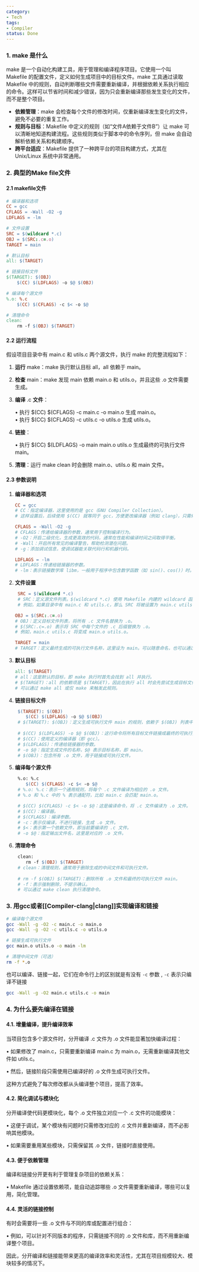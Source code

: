 ```yaml
---
category:
- Tech
tags:
- Compiler
status: Done
---
```




### 1. make 是什么
make 是一个自动化构建工具，用于管理和编译程序项目。它使用一个叫 Makefile 的配置文件，定义如何生成项目中的目标文件。make 工具通过读取 Makefile 中的规则，自动判断哪些文件需要重新编译，并根据依赖关系执行相应的命令。这样可以节省时间和减少错误，因为只会重新编译那些发生变化的文件，而不是整个项目。

- **依赖管理**：make 会检查每个文件的修改时间，仅重新编译发生变化的文件，避免不必要的重复工作。
-  **规则与目标**：Makefile 中定义的规则（如“文件A依赖于文件B”）让 make 可以清晰地知道构建流程。这些规则类似于脚本中的命令序列，但 make 会自动解析依赖关系和构建顺序。
- **跨平台适应**：Makefile 提供了一种跨平台的项目构建方式，尤其在 Unix/Linux 系统中非常通用。

### 2. 典型的Make file文件

#### 2.1 makefile文件
```makefile
# 编译器和选项
CC = gcc
CFLAGS = -Wall -O2 -g
LDFLAGS = -lm

# 文件设置
SRC = $(wildcard *.c)
OBJ = $(SRC:.c=.o)
TARGET = main

# 默认目标
all: $(TARGET)

# 链接目标文件
$(TARGET): $(OBJ)
    $(CC) $(LDFLAGS) -o $@ $(OBJ)

# 编译每个源文件
%.o: %.c
    $(CC) $(CFLAGS) -c $< -o $@

# 清理命令
clean:
    rm -f $(OBJ) $(TARGET)
```

#### 2.2 运行流程

假设项目目录中有 main.c 和 utils.c 两个源文件，执行 make 的完整流程如下：

1. **运行** make：make 执行默认目标 all，all 依赖于 main。

2. **检查** main：make 发现 main 依赖 main.o 和 utils.o，并且这些 .o 文件需要生成。

3. **编译** .c **文件**：

   • 执行 $(CC) $(CFLAGS) -c main.c -o main.o 生成 main.o。  
   • 执行 $(CC) $(CFLAGS) -c utils.c -o utils.o 生成 utils.o。

4. **链接**：

   • 执行 $(CC) $(LDFLAGS) -o main main.o utils.o 生成最终的可执行文件 main。

5. **清理**：运行 make clean 时会删除 main.o、utils.o 和 main 文件。

#### 2.3 **参数说明**
1.  **编译器和选项**
    ```makefile
    CC = gcc
    # CC：指定编译器，这里使用的是 gcc（GNU Compiler Collection）。
    # 这样设置后，后续使用 $(CC) 就等同于 gcc，方便更改编译器（例如 clang），只需修改这一  行。
    ```

    ```makefile
    CFLAGS = -Wall -O2 -g
    # CFLAGS：传递给编译器的参数，通常用于控制编译行为。
    # -O2：开启二级优化，生成更高效的代码，通常在性能和编译时间之间取得平衡。
    # -Wall：开启所有常见的编译警告，帮助检测潜在问题。
    # -g：添加调试信息，使调试器能关联代码行和机器代码。
    ```

    ```makefile
    LDFLAGS = -lm
    # LDFLAGS：传递给链接器的参数。
    # -lm：表示链接数学库 libm，一般用于程序中包含数学函数（如 sin()、cos()）时。
    ```

2. **文件设置**
   ```makefile
    SRC = $(wildcard *.c)
    # SRC：定义源文件列表。$(wildcard *.c) 使用 Makefile 内建的 wildcard 函数，自动找到当前目录下所有 .c 文件。
    # 例如，如果目录中有 main.c 和 utils.c，那么 SRC 将被设置为 main.c utils.c。
    ```

    ```makefile
    OBJ = $(SRC:.c=.o)
    # OBJ：定义目标文件列表，将所有 .c 文件名替换为 .o。
    # $(SRC:.c=.o) 表示将 SRC 中每个文件的 .c 后缀替换为 .o。
    # 例如，main.c utils.c 将变成 main.o utils.o。
    ```

    ```makefile
    TARGET = main
    # TARGET：定义最终生成的可执行文件名称，这里设为 main。可以随意命名，也可以通过调整 Makefile 来生成不同的目标文件。
    ```

3. **默认目标**
    ```makefile
    all: $(TARGET)
    # all：这是默认的目标，即 make 执行时首先会找到 all 并执行。
    # $(TARGET)：all 的依赖项是 $(TARGET)，因此在执行 all 时会先尝试生成目标文件 main。
    # 可以通过 make all 或仅 make 来触发此规则。
    ```
4. **链接目标文件**
   ```makefile
    $(TARGET): $(OBJ)
       $(CC) $(LDFLAGS) -o $@ $(OBJ)
    # $(TARGET): $(OBJ)：定义生成可执行文件 main 的规则，依赖于 $(OBJ) 列表中的所有 .o 文件。
    
    # $(CC) $(LDFLAGS) -o $@ $(OBJ)：这行命令将所有目标文件链接成最终的可执行文件。
    # $(CC)：使用定义的编译器（即 gcc）。
    # $(LDFLAGS)：传递给链接器的参数。
    # -o $@：指定生成文件的名称，$@ 表示目标名称，即 main。
    # $(OBJ)：包含所有 .o 文件，用于链接成可执行文件。
    ```
5. **编译每个源文件**
   ```makefile
    %.o: %.c
       $(CC) $(CFLAGS) -c $< -o $@
    # %.o: %.c：表示一个通用规则，将每个 .c 文件编译为相应的 .o 文件。
    # %.o 和 %.c 中的 % 表示通配符，比如 main.c 会匹配 main.o。

    # $(CC) $(CFLAGS) -c $< -o $@：这是编译命令，将 .c 文件编译为 .o 文件。
    # $(CC)：编译器。
    # $(CFLAGS)：编译参数。
    # -c：表示仅编译，不进行链接，生成 .o 文件。
    # $<：表示第一个依赖文件，即当前要编译的 .c 文件。
    # -o $@：指定输出文件名，这里是对应的 .o 文件。
    ```

6. **清理命令**
   ```makefile
    clean:
       rm -f $(OBJ) $(TARGET)
    # clean：清理规则，通常用于删除生成的中间文件和可执行文件。
    
    # rm -f $(OBJ) $(TARGET)：删除所有 .o 文件和最终的可执行文件 main。
    # -f：表示强制删除，不提示确认。
    # 可以通过 make clean 执行清理命令。
    ```

### 3. 用gcc或者[[Compiler-clang|clang]]实现编译和链接

```bash
# 编译每个源文件
gcc -Wall -g -O2 -c main.c -o main.o
gcc -Wall -g -O2 -c utils.c -o utils.o

# 链接生成可执行文件
gcc main.o utils.o -o main -lm

# 清理中间文件（可选）
rm -f *.o 
```

  也可以编译、链接一起，它们在命令行上的区别就是有没有 `-c` 参数 , `-c` 表示只编译不链接

```bash 
gcc -Wall -g -O2 main.c utils.c -o main
```

### 4. 为什么要先编译在链接

#### 4.1. 增量编译，提升编译效率

当项目包含多个源文件时，分开编译 .c 文件为 .o 文件能显著加快编译过程：  

• 如果修改了 main.c，只需要重新编译 main.c 为 main.o，无需重新编译其他文件如 utils.c。  

• 然后，链接阶段只需使用已编译好的 .o 文件生成可执行文件。  

这种方式避免了每次修改都从头编译整个项目，提高了效率。

#### 4.2. 简化调试与模块化

分开编译使代码更模块化，每个 .o 文件独立对应一个 .c 文件的功能模块：

• 这便于调试，某个模块有问题时只需修改对应的 .c 文件并重新编译，而不必影响其他模块。

• 如果需要重用某些模块，只需保留其 .o 文件，链接时直接使用。

#### 4.3. 便于依赖管理

编译和链接分开更有利于管理复杂项目的依赖关系：

• Makefile 通过设置依赖项，能自动追踪哪些 .o 文件需要重新编译，哪些可以复用，简化管理。

#### 4.4. 灵活的链接控制

有时会需要将一些 .o 文件与不同的库或配置进行组合：

• 例如，可以针对不同版本的程序，只需链接不同的 .o 文件和库，而不用重新编译整个项目。

因此，分开编译和链接能带来更高的编译效率和灵活性，尤其在项目规模较大、模块较多的情况下。